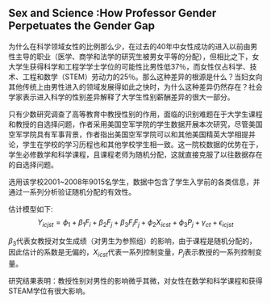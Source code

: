 ## Sex and Science :How Professor Gender Perpetuates the Gender Gap



为什么在科学领域女性的比例那么少，在过去的40年中女性成功的进入以前由男性主导的职业（医学、商学和法学的研究生被男女平等的分配），但相比之下，女大学生获得科学和工程学学士学位的可能性比男性低37％，而女性仅占科学、技术、工程和数学（STEM）劳动力的25％。那么这种差异的根源是什么？当妇女向其他传统上由男性进入的领域发展得如此之快时，为什么这种差异仍然存在？社会学家表示进入科学的性别差异解释了大学生性别薪酬差异的很大一部分。

只有少数研究调查了高等教育中教授性别的作用，面临的识别难题在于大学生课程和教授的自选择问题，作者采用美国空军学院的学生数据开展本次研究，尽管美国空军学院具有军事背景，作者指出美国空军学院可以和其他美国精英大学相提并论，学生在学校的学习历程也和其他学校学生相一致。这一院校数据的优势在于，学生必修数学和科学课程，且课程老师为随机分配，这就直接克服了以往数据存在的自选择问题。

选用该学校2001~2008年9015名学生，数据中包含了学生入学前的各类信息，并通过一系列分析验证随机分配的有效性。

估计模型如下:  
$$
Y_{icjst}=\phi_1+\beta_1 F_i+\beta_2 F_j+\beta_3 F_i F_j+\phi_2 X_{icst}+\phi_3 P_j+\gamma_{ct}+\epsilon_{icjst}
$$

$\beta_3$代表女教授对女生成绩（对男生为参照组）的影响，由于课程是随机分配的，因此估计的系数是无偏的，$X_{icst}$代表一系列控制变量，$P_j$表示教授的一系列控制变量。

研究结果表明：教授性别对男性的影响微乎其微，对女性在数学和科学课程和获得STEAM学位有很大影响。
